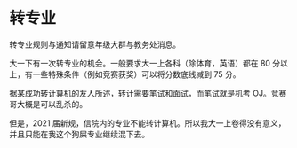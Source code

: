 # 转专业

转专业规则与通知请留意年级大群与教务处消息。

大一下有一次转专业的机会。一般要求大一上各科（除体育，英语）都在 80 分以上，有一些特殊条件（例如竞赛获奖）可以将分数底线减到 75 分。

据某成功转计算机的友人所述，转计需要笔试和面试，而笔试就是机考 OJ。竞赛哥大概是可以乱杀的。

但是，2021 届新规，信院内的专业不能转计算机。所以我大一上卷得没有意义，并且只能在我这个狗屎专业继续混下去。
